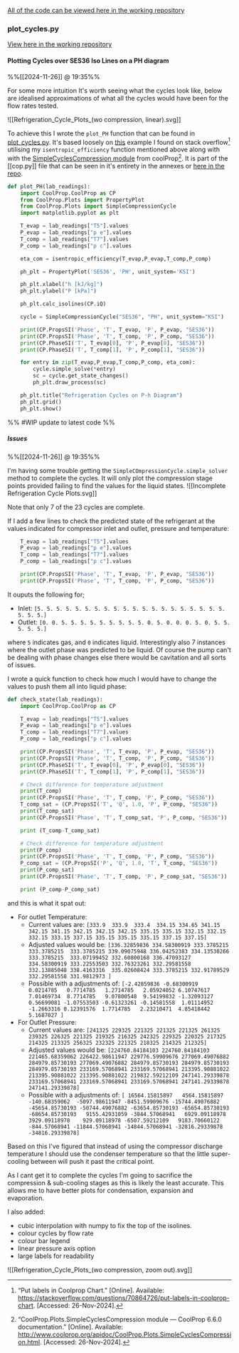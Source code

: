 [All of the code can be viewed here in the working repository](https://github.com/jasht1/Uni-Projects/tree/master/Energy%20Systems%20and%20Conversion/CourseWork/code)

### plot_cycles.py
[View here in the working repository](https://github.com/jasht1/Uni-Projects/blob/master/Energy%20Systems%20and%20Conversion/CourseWork/code/plot_cycles.py)

#### Plotting Cycles over SES36 Iso Lines on a PH diagram
%%[[2024-11-26]] @ 19:35%%

For some more intuition It's worth seeing what the cycles look like, below are idealised approximations of what all the cycles would have been for the flow rates tested.

![[Refrigeration_Cycle_Plots_(wo compression, linear).svg]]

To achieve this I wrote the `plot_PH` function that can be found in [plot_cycles.py](https://github.com/jasht1/Uni-Projects/blob/master/Energy%20Systems%20and%20Conversion/CourseWork/code/plot_cycles.py). It's based loosely on [this](https://stackoverflow.com/questions/70864726/put-labels-in-coolprop-chart) example I found on stack overflow[^2.3.2] utilising my `isentropic_efficiency` function mentioned above along with with the [SimpleCyclesCompression module](http://www.coolprop.org/apidoc/CoolProp.Plots.SimpleCyclesCompression.html) from coolProp[^2.3.1]. It is part of the [[cop.py]] file that can be seen in it's entirety in the annexes or [here in the repo](https://github.com/jasht1/Uni-Projects/blob/master/Energy%20Systems%20and%20Conversion/CourseWork/code/cop.py).

[^2.3.2]: “Put labels in Coolprop Chart.” [Online]. Available: https://stackoverflow.com/questions/70864726/put-labels-in-coolprop-chart. [Accessed: 26-Nov-2024].

[^2.3.1]: “CoolProp.Plots.SimpleCyclesCompression module — CoolProp 6.6.0 documentation.” [Online]. Available: http://www.coolprop.org/apidoc/CoolProp.Plots.SimpleCyclesCompression.html. [Accessed: 26-Nov-2024].

```python title=plot_PH
def plot_PH(lab_readings):
    import CoolProp.CoolProp as CP
    from CoolProp.Plots import PropertyPlot
    from CoolProp.Plots import SimpleCompressionCycle
    import matplotlib.pyplot as plt

    T_evap = lab_readings["T5"].values
    P_evap = lab_readings["p e"].values
    T_comp = lab_readings["T7"].values
    P_comp = lab_readings["p c"].values

    eta_com = isentropic_efficiency(T_evap,P_evap,T_comp,P_comp)

    ph_plt = PropertyPlot('SES36', 'PH', unit_system='KSI')

    ph_plt.xlabel("h [kJ/kg]")
    ph_plt.ylabel("P [kPa]")

    ph_plt.calc_isolines(CP.iQ)

    cycle = SimpleCompressionCycle("SES36", "PH", unit_system="KSI")

    print(CP.PropsSI('Phase', 'T', T_evap, 'P', P_evap, "SES36"))
    print(CP.PropsSI('Phase', 'T', T_comp, 'P', P_comp, "SES36"))
    print(CP.PhaseSI('T', T_evap[0], 'P', P_evap[0], "SES36"))
    print(CP.PhaseSI('T', T_comp[1], 'P', P_comp[1], "SES36"))

    for entry in zip(T_evap,P_evap,T_comp,P_comp, eta_com):
        cycle.simple_solve(*entry)
        sc = cycle.get_state_changes()
        ph_plt.draw_process(sc)

    ph_plt.title("Refrigeration Cycles on P-h Diagram")
    ph_plt.grid()
    ph_plt.show()
```

%% #WIP update to latest code %%

##### Issues
%%[[2024-11-26]] @ 19:35%%

I'm having some trouble getting the `SimpleCOmpressionCycle.simple_solver` method to complete the cycles. It will only plot the compression stage points provided failing to find the values for the liquid states. 
![[Incomplete Refrigeration Cycle Plots.svg]]

Note that only 7 of the 23 cycles are complete.

If I add a few lines to check the predicted state of the refrigerant at the values indicated for compressor inlet and outlet, pressure and temperature:
```python
    T_evap = lab_readings["T5"].values
    P_evap = lab_readings["p e"].values
    T_comp = lab_readings["T7"].values
    P_comp = lab_readings["p c"].values

    print(CP.PropsSI('Phase', 'T', T_evap, 'P', P_evap, "SES36"))
    print(CP.PropsSI('Phase', 'T', T_comp, 'P', P_comp, "SES36"))
```

It ouputs the following for;
- Inlet: `[5. 5. 5. 5. 5. 5. 5. 5. 5. 5. 5. 5. 5. 5. 5. 5. 5. 5. 5. 5. 5. 5. 5.]`
- Outlet: `[0. 0. 5. 5. 5. 5. 5. 5. 5. 5. 5. 0. 5. 0. 0. 0. 5. 0. 5. 5. 5. 5. 5.]`

where `5` indicates gas, and `0` indicates liquid. Interestingly also 7 instances where the outlet phase was predicted to be liquid. Of course the pump can't be dealing with phase changes else there would be cavitation and all sorts of issues. 

I wrote a quick function to check how much I would have to change the values to push them all into liquid phase:

```python
def check_state(lab_readings):
    import CoolProp.CoolProp as CP

    T_evap = lab_readings["T5"].values
    P_evap = lab_readings["p e"].values
    T_comp = lab_readings["T7"].values
    P_comp = lab_readings["p c"].values

    print(CP.PropsSI('Phase', 'T', T_evap, 'P', P_evap, "SES36"))
    print(CP.PropsSI('Phase', 'T', T_comp, 'P', P_comp, "SES36"))
    print(CP.PhaseSI('T', T_evap[0], 'P', P_evap[0], "SES36"))
    print(CP.PhaseSI('T', T_comp[1], 'P', P_comp[1], "SES36"))

    # Check difference for temperature adjustment
    print(T_comp)
    print(CP.PropsSI('Phase', 'T', T_comp, 'P', P_comp, "SES36"))
    T_comp_sat = (CP.PropsSI('T', 'Q', 1.0, 'P', P_comp, "SES36"))
    print(T_comp_sat)
    print(CP.PropsSI('Phase', 'T', T_comp_sat, 'P', P_comp, "SES36"))

    print (T_comp-T_comp_sat)

    # Check difference for temperature adjustment
    print(P_comp)
    print(CP.PropsSI('Phase', 'T', T_comp, 'P', P_comp, "SES36"))
    P_comp_sat = (CP.PropsSI('P', 'Q', 1.0, 'T', T_comp, "SES36"))
    print(P_comp_sat)
    print(CP.PropsSI('Phase', 'T', T_comp, 'P', P_comp_sat, "SES36"))

    print (P_comp-P_comp_sat)
```

and this is what it spat out:
- For outlet Temperature:
	- Current values are:
		`[333.9  333.9  333.4  334.15 334.65 341.15 342.15 341.15 342.15 342.15 342.15 335.15 335.15 332.15 332.15 332.15 333.15 337.15 335.15 335.15 335.15 337.15 337.15] `
	- Adjusted values would be:
	  `[336.32859836 334.58300919 333.3785215  333.3785215  333.3785215 339.09075948 336.04252383 334.13530266 333.3785215  333.07199452 332.60800168 336.47093127 334.58300919 333.22553503 332.76323261 332.29581558 332.13885048 338.4163316  335.02608424 333.3785215 332.91789529 332.29581558 331.9812973 ]`
	- Possible with a adjustments of:
		`[-2.42859836 -0.68300919  0.0214785   0.7714785   1.2714785   2.05924052 6.10747617  7.01469734  8.7714785   9.07800548  9.54199832 -1.32093127 0.56699081 -1.07553503 -0.61323261 -0.14581558  1.01114952 -1.2663316 0.12391576  1.7714785   2.23210471  4.85418442  5.1687027 ]`
- For Outlet Pressure:
	- Current values are:
		`[241325 229325 221325 221325 221325 261325 239325 226325 221325 219325 216325 242325 229325 220325 217325 214325 213325 256325 232325 221325 218325 214325 212325] `
	- Adjusted values would be:
		`[224760.84184103 224760.84184103 221465.68359062 226422.98611947 229776.59909676 277069.49076882 284979.85730193 277069.49076882 284979.85730193 284979.85730193 284979.85730193 233169.57068941 233169.57068941 213395.90881022 213395.90881022 213395.90881022 219832.59212109 247141.29339878 233169.57068941 233169.57068941 233169.57068941 247141.29339878 247141.29339878]`
	- Possible with a adjustments of:
		`[ 16564.15815897   4564.15815897   -140.68359062  -5097.98611947 -8451.59909676 -15744.49076882 -45654.85730193 -50744.49076882 -63654.85730193 -65654.85730193 -68654.85730193   9155.42931059 -3844.57068941   6929.09118978   3929.09118978    929.09118978 -6507.59212109   9183.70660122   -844.57068941 -11844.57068941 -14844.57068941 -32816.29339878 -34816.29339878]`

Based on this I've figured that instead of using the compressor discharge temperature I should use the condenser temperature so that the little super-cooling between will push it past the critical point.

As I cant get it to complete the cycles I'm going to sacrifice the compression & sub-cooling stages as this is likely the least accurate. This allows me to have better plots for condensation, expansion and evaporation.

I also added:
- cubic interpolation with numpy to fix the top of the isolines.
- colour cycles by flow rate
- colour bar legend
- linear pressure axis option
- large labels for readability 

![[Refrigeration_Cycle_Plots_(wo compression, zoom out).svg]]